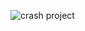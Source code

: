![crash project](https://img.freepik.com/vector-premium/dibujo-coche-titulo-titulo-el_772298-107092.jpg?w=360)

